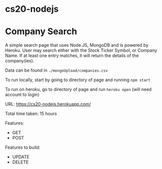 # cs20-nodejs

<h1> Company Search </h1>

A simple search page that uses Node.JS, MongoDB and is powered by Heroku.
User may search either with the Stock Ticker Symbol, or Company Name.
If at least one entry matches, it will return the details of the company(ies).

Data can be found in `./mongoUpload/companies.csv`

To run locally, start by going to directory of page and running `npm start`

To run on heroku, go to directory of page and run `heroku open` (will need account to login)

URL: https://cs20-nodejs.herokuapp.com/

Total time taken: 15 hours

Features:

- GET
- POST

Features to build:

- UPDATE
- DELETE
